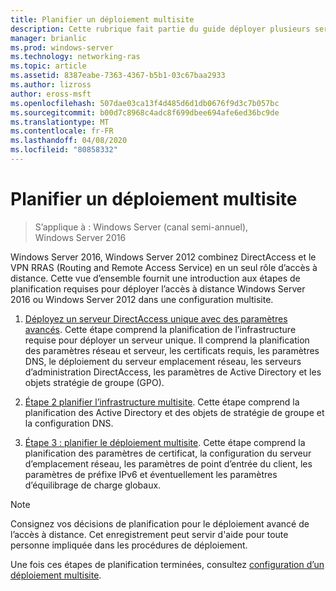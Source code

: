 ```yaml
---
title: Planifier un déploiement multisite
description: Cette rubrique fait partie du guide déployer plusieurs serveurs d’accès à distance dans un déploiement multisite dans Windows Server 2016.
manager: brianlic
ms.prod: windows-server
ms.technology: networking-ras
ms.topic: article
ms.assetid: 8387eabe-7363-4367-b5b1-03c67baa2933
ms.author: lizross
author: eross-msft
ms.openlocfilehash: 507dae03ca13f4d485d6d1db0676f9d3c7b057bc
ms.sourcegitcommit: b00d7c8968c4adc8f699dbee694afe6ed36bc9de
ms.translationtype: MT
ms.contentlocale: fr-FR
ms.lasthandoff: 04/08/2020
ms.locfileid: "80858332"
---
```

# <a name="plan-a-multisite-deployment"></a>Planifier un déploiement multisite

>S’applique à : Windows Server (canal semi-annuel), Windows Server 2016

 Windows Server 2016, Windows Server 2012 combinez DirectAccess et le VPN RRAS (Routing and Remote Access Service) en un seul rôle d’accès à distance. Cette vue d’ensemble fournit une introduction aux étapes de planification requises pour déployer l’accès à distance Windows Server 2016 ou Windows Server 2012 dans une configuration multisite.  
  
1.  [Déployez un serveur DirectAccess unique avec des paramètres avancés](https://technet.microsoft.com/library/hh831436(v=ws.11).aspx). Cette étape comprend la planification de l’infrastructure requise pour déployer un serveur unique. Il comprend la planification des paramètres réseau et serveur, les certificats requis, les paramètres DNS, le déploiement du serveur emplacement réseau, les serveurs d’administration DirectAccess, les paramètres de Active Directory et les objets stratégie de groupe (GPO).  
  
2.  [Étape 2 planifier l’infrastructure multisite](Step-2-Plan-the-Multisite-Infrastructure.md). Cette étape comprend la planification des Active Directory et des objets de stratégie de groupe et la configuration DNS.  
  
3.  [Étape 3 : planifier le déploiement multisite](Step-3-Plan-the-Multisite-Deployment.md). Cette étape comprend la planification des paramètres de certificat, la configuration du serveur d’emplacement réseau, les paramètres de point d’entrée du client, les paramètres de préfixe IPv6 et éventuellement les paramètres d’équilibrage de charge globaux.  
  
> [!NOTE]  
> Consignez vos décisions de planification pour le déploiement avancé de l’accès à distance. Cet enregistrement peut servir d'aide pour toute personne impliquée dans les procédures de déploiement.  
  
Une fois ces étapes de planification terminées, consultez [configuration d’un déploiement multisite](../configure/Configure-a-Multisite-Deployment.md).  
  


